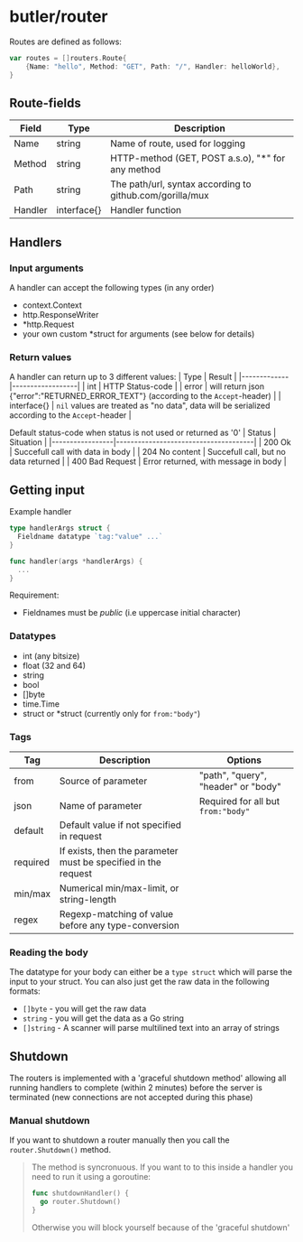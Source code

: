 # butler/router

Routes are defined as follows:
```go
var routes = []routers.Route{
	{Name: "hello", Method: "GET", Path: "/", Handler: helloWorld},
}
```

## Route-fields
| Field   | Type        | Description                                              |
|---------|-------------|----------------------------------------------------------|
| Name    | string      | Name of route, used for logging                          |
| Method  | string      | HTTP-method (GET, POST a.s.o), "*" for any method        |
| Path    | string      | The path/url, syntax according to github.com/gorilla/mux |
| Handler | interface{} | Handler function                                         |

## Handlers

### Input arguments
A handler can accept the following types (in any order)
- context.Context
- http.ResponseWriter
- *http.Request
- your own custom *struct for arguments (see below for details)

### Return values
A handler can return up to 3 different values:
| Type        | Result           |
|-------------|------------------|
| int         | HTTP Status-code |
| error       | will return json {"error":"RETURNED_ERROR_TEXT"} (according to the `Accept`-header) |
| interface{} | `nil` values are treated as "no data", data will be serialized according to the `Accept`-header |

Default status-code when status is not used or returned as '0'
| Status          | Situation                            |
|-----------------|--------------------------------------|
| 200 Ok          | Succefull call with data in body     |
| 204 No content  | Succefull call, but no data returned |
| 400 Bad Request | Error returned, with message in body |

## Getting input
Example handler
```go
type handlerArgs struct {
  Fieldname datatype `tag:"value" ...`
}

func handler(args *handlerArgs) {
  ...
}
```

Requirement:
- Fieldnames must be _public_ (i.e uppercase initial character)

### Datatypes
- int (any bitsize)
- float (32 and 64)
- string
- bool
- []byte
- time.Time
- struct or *struct (currently only for `from:"body"`)


### Tags
| Tag      | Description          | Options |
|----------|----------------------|---------|
| from     | Source of parameter  | "path", "query", "header" or "body" |
| json     | Name of parameter    | Required for all but `from:"body"` |
| default  | Default value if not specified in request | |
| required | If exists, then the parameter must be specified in the request | |
| min/max  | Numerical min/max-limit, or string-length | |
| regex    | Regexp-matching of value before any type-conversion | |

### Reading the body
The datatype for your body can either be a `type struct` which will parse the input to your struct.
You can also just get the raw data in the following formats:
* `[]byte` - you will get the raw data
* `string` - you will get the data as a Go string
* `[]string` - A scanner will parse multilined text into an array of strings

## Shutdown

The routers is implemented with a 'graceful shutdown method' allowing all running handlers to complete (within 2 minutes) before the server is terminated (new connections are not accepted during this phase)

### Manual shutdown
If you want to shutdown a router manually then you call the `router.Shutdown()` method.

> The method is syncronuous.
> If you want to to this inside a handler you need to run it using a goroutine:
> ```go
> func shutdownHandler() {
>   go router.Shutdown()
> }
> ```
> Otherwise you will block yourself because of the 'graceful shutdown'